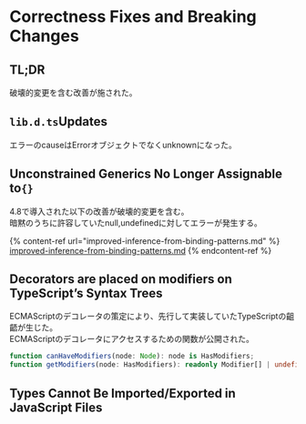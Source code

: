 # Correctness Fixes and Breaking Changes

## TL;DR <a href="#libdts-updates" id="libdts-updates"></a>

破壊的変更を含む改善が施された。

## `lib.d.ts`Updates <a href="#libdts-updates" id="libdts-updates"></a>

エラーのcauseはErrorオブジェクトでなくunknownになった。

## Unconstrained Generics No Longer Assignable to`{}` <a href="#unconstrained-generics-no-longer-assignable-to" id="unconstrained-generics-no-longer-assignable-to"></a>

4.8で導入された以下の改善が破壊的変更を含む。\
暗黙のうちに許容していたnull,undefinedに対してエラーが発生する。

{% content-ref url="improved-inference-from-binding-patterns.md" %}
[improved-inference-from-binding-patterns.md](improved-inference-from-binding-patterns.md)
{% endcontent-ref %}

## Decorators are placed on modifiers on TypeScript’s Syntax Trees

ECMAScriptのデコレータの策定により、先行して実装していたTypeScriptの齟齬が生じた。\
ECMAScriptのデコレータにアクセスするための関数が公開された。

```typescript
function canHaveModifiers(node: Node): node is HasModifiers;
function getModifiers(node: HasModifiers): readonly Modifier[] | undefined;
```

## Types Cannot Be Imported/Exported in JavaScript Files

